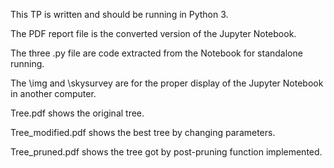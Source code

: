 This TP is written and should be running in Python 3.

The PDF report file is the converted version of the Jupyter Notebook.

The three .py file are code extracted from the Notebook for standalone running.

The \img and \skysurvey are for the proper display of the Jupyter Notebook in another computer.

Tree.pdf shows the original tree.

Tree_modified.pdf shows the best tree by changing parameters.

Tree_pruned.pdf shows the tree got by post-pruning function implemented.